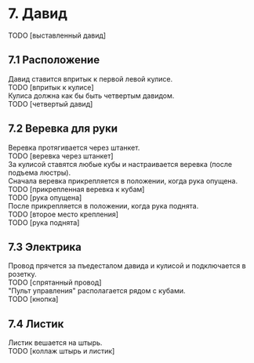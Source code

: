 # 7. Давид
TODO [выставленный давид]
## 7.1 Расположение
Давид ставится впритык к первой левой кулисе.\
TODO [впритык к кулисе]\
Кулиса должна как бы быть четвертым давидом.\
TODO [четвертый давид]
## 7.2 Веревка для руки
Веревка протягивается через штанкет.\
TODO [веревка через штанкет]\
За кулисой ставятся любые кубы и настраивается веревка (после подъема люстры).\
Сначала веревка прикрепляется в положении, когда рука опущена.\
TODO [прикрепленная веревка к кубам]\
TODO [рука опущена]\
После прикрепляется в положении, когда рука поднята.\
TODO [второе место крепления]\
TODO [рука поднята]
## 7.3 Электрика
Провод прячется за пъедесталом давида и кулисой и подключается в розетку.\
TODO [спрятанный провод]\
"Пульт управления" располагается рядом с кубами.\
TODO [кнопка]
## 7.4 Листик
Листик вешается на штырь.\
TODO [коллаж штырь и листик]